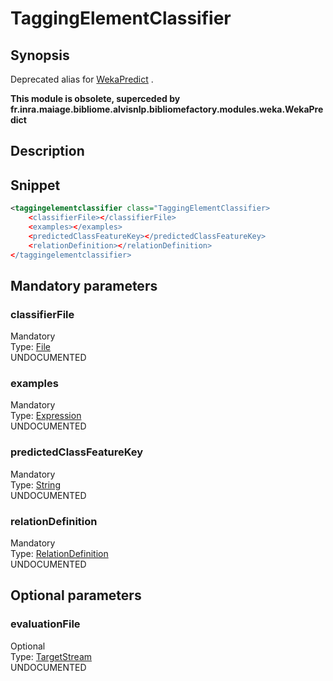 <h1 class="module">TaggingElementClassifier</h1>

## Synopsis

Deprecated alias for <a href="../module/WekaPredict" class="module">WekaPredict</a> .

**This module is obsolete, superceded by fr.inra.maiage.bibliome.alvisnlp.bibliomefactory.modules.weka.WekaPredict**

## Description

## Snippet



```xml
<taggingelementclassifier class="TaggingElementClassifier>
    <classifierFile></classifierFile>
    <examples></examples>
    <predictedClassFeatureKey></predictedClassFeatureKey>
    <relationDefinition></relationDefinition>
</taggingelementclassifier>
```

## Mandatory parameters

<h3 id="classifierFile" class="param">classifierFile</h3>

<div class="param-level param-level-mandatory">Mandatory
</div>
<div class="param-type">Type: <a href="../converter/java.io.File" class="converter">File</a>
</div>
UNDOCUMENTED

<h3 id="examples" class="param">examples</h3>

<div class="param-level param-level-mandatory">Mandatory
</div>
<div class="param-type">Type: <a href="../converter/fr.inra.maiage.bibliome.alvisnlp.core.corpus.expressions.Expression" class="converter">Expression</a>
</div>
UNDOCUMENTED

<h3 id="predictedClassFeatureKey" class="param">predictedClassFeatureKey</h3>

<div class="param-level param-level-mandatory">Mandatory
</div>
<div class="param-type">Type: <a href="../converter/java.lang.String" class="converter">String</a>
</div>
UNDOCUMENTED

<h3 id="relationDefinition" class="param">relationDefinition</h3>

<div class="param-level param-level-mandatory">Mandatory
</div>
<div class="param-type">Type: <a href="../converter/fr.inra.maiage.bibliome.alvisnlp.bibliomefactory.modules.weka.RelationDefinition" class="converter">RelationDefinition</a>
</div>
UNDOCUMENTED

## Optional parameters

<h3 id="evaluationFile" class="param">evaluationFile</h3>

<div class="param-level param-level-optional">Optional
</div>
<div class="param-type">Type: <a href="../converter/fr.inra.maiage.bibliome.util.streams.TargetStream" class="converter">TargetStream</a>
</div>
UNDOCUMENTED

